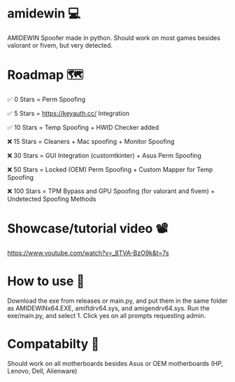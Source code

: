 # amidewin 💻
AMIDEWIN Spoofer made in python. Should work on most games besides valorant or fivem, but very detected.

# Roadmap 🗺️
✅ 0 Stars = Perm Spoofing

✅ 5 Stars = https://keyauth.cc/ Integration

✅ 10 Stars = Temp Spoofing + HWID Checker added

❌ 15 Stars = Cleaners + Mac spoofing + Monitor Spoofing

❌ 30 Stars = GUI Integration (customtkinter) + Asus Perm Spoofing

❌ 50 Stars = Locked (OEM) Perm Spoofing + Custom Mapper for Temp Spoofing

❌ 100 Stars = TPM Bypass and GPU Spoofing (for valorant and fivem) + Undetected Spoofing Methods 

# Showcase/tutorial video 📽️
https://www.youtube.com/watch?v=_8TVA-BzO9k&t=7s

# How to use 📗
Download the exe from releases or main.py, and put them in the same folder as AMIDEWINx64.EXE, amifldrv64.sys, and amigendrv64.sys.
Run the exe/main.py, and select 1. Click yes on all prompts requesting admin.

# Compatabilty 🧭
Should work on all motherboards besides Asus or OEM motherboards (HP, Lenovo, Dell, Alienware)
